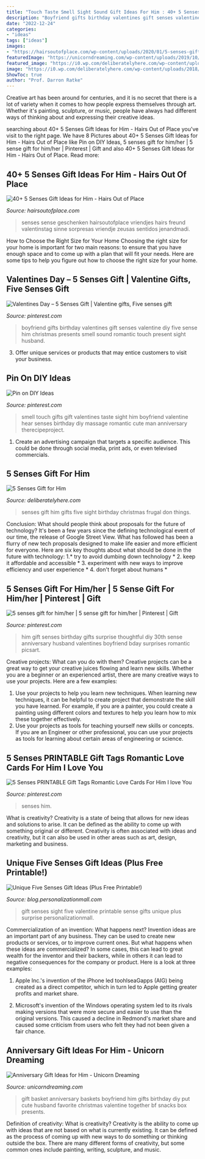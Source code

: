 ```yaml
---
title: "Touch Taste Smell Sight Sound Gift Ideas For Him : 40+ 5 Senses Gift Ideas For Him"
description: "Boyfriend gifts birthday valentines gift senses valentine diy five sense him christmas presents smell sound romantic touch present sight husband"
date: "2022-12-24"
categories:
- "ideas"
tags: ["ideas"]
images:
- "https://hairsoutofplace.com/wp-content/uploads/2020/01/5-senses-gift-for-him.jpg"
featuredImage: "https://unicorndreaming.com/wp-content/uploads/2019/10/Anniversary-gift-basket.jpg"
featured_image: "https://i0.wp.com/deliberatelyhere.com/wp-content/uploads/2018/01/The-5-Senses-Gift.jpg?resize=600%2C900&amp;ssl=1"
image: "https://i0.wp.com/deliberatelyhere.com/wp-content/uploads/2018/01/The-5-Senses-Gift.jpg?resize=600%2C900&amp;ssl=1"
ShowToc: true
author: "Prof. Darron Ratke"
---
```



Creative art has been around for centuries, and it is no secret that there is a lot of variety when it comes to how people express themselves through art. Whether it's painting, sculpture, or music, people have always had different ways of thinking about and expressing their creative ideas.

	

		
searching about 40+ 5 Senses Gift Ideas for Him - Hairs Out of Place you've visit to the right page. We have 8 Pictures about 40+ 5 Senses Gift Ideas for Him - Hairs Out of Place like Pin on DIY Ideas, 5 senses gift for him/her | 5 sense gift for him/her | Pinterest | Gift and also 40+ 5 Senses Gift Ideas for Him - Hairs Out of Place. Read more:
		
    
## 40+ 5 Senses Gift Ideas For Him - Hairs Out Of Place

<img loading=lazy src="https://hairsoutofplace.com/wp-content/uploads/2020/01/5-senses-gift-for-him.jpg" onerror="this.onerror=null;this.src='https://tse4.mm.bing.net/th?id=OIP.D40kWr_qG6Tty5MExsPQfgHaO0&amp;pid=15.1';" alt="40+ 5 Senses Gift Ideas for Him - Hairs Out of Place">

_Source: hairsoutofplace.com_

>senses sense geschenken hairsoutofplace vriendjes hairs freund valentinstag sinne sorpresas vriendje zeusas sentidos jenandmadi. 

	

How to Choose the Right Size for Your Home
Choosing the right size for your home is important for two main reasons: to ensure that you have enough space and to come up with a plan that will fit your needs. Here are some tips to help you figure out how to choose the right size for your home.

    
## Valentines Day – 5 Senses Gift | Valentine Gifts, Five Senses Gift

<img loading=lazy src="https://i.pinimg.com/originals/bd/fb/cc/bdfbcc046dd423e502be49d51f608e43.jpg" onerror="this.onerror=null;this.src='https://tse2.mm.bing.net/th?id=OIP.L3tL-uuBRdeTGMEa6EyuBAHaNJ&amp;pid=15.1';" alt="Valentines Day – 5 Senses Gift | Valentine gifts, Five senses gift">

_Source: pinterest.com_

>boyfriend gifts birthday valentines gift senses valentine diy five sense him christmas presents smell sound romantic touch present sight husband. 

	

3. Offer unique services or products that may entice customers to visit your business.

    
## Pin On DIY Ideas

<img loading=lazy src="https://i.pinimg.com/originals/21/28/75/212875f5d76059cb2ed5d6ba95480d2e.jpg" onerror="this.onerror=null;this.src='https://tse1.mm.bing.net/th?id=OIP.3b7Q0687PvN-CCOzuohpYAHaLE&amp;pid=15.1';" alt="Pin on DIY Ideas">

_Source: pinterest.com_

>smell touch gifts gift valentines taste sight him boyfriend valentine hear senses birthday diy massage romantic cute man anniversary therecipeproject. 

	

1. Create an advertising campaign that targets a specific audience. This could be done through social media, print ads, or even televised commercials.

    
## 5 Senses Gift For Him

<img loading=lazy src="https://i0.wp.com/deliberatelyhere.com/wp-content/uploads/2018/01/The-5-Senses-Gift.jpg?resize=600%2C900&amp;ssl=1" onerror="this.onerror=null;this.src='https://tse3.mm.bing.net/th?id=OIP.uqU8TpCqb6QumPCkS2jS-AHaLH&amp;pid=15.1';" alt="5 Senses Gift for Him">

_Source: deliberatelyhere.com_

>senses gift him gifts five sight birthday christmas frugal don things. 

	

Conclusion: What should people think about proposals for the future of technology?
It's been a few years since the defining technological event of our time, the release of Google Street View. What has followed has been a flurry of new tech proposals designed to make life easier and more efficient for everyone. Here are six key thoughts about what should be done in the future with technology: 
1.* try to avoid dumbing down technology *
2. keep it affordable and accessible *
3. experiment with new ways to improve efficiency and user experience *
4. don't forget about humans *

    
## 5 Senses Gift For Him/her | 5 Sense Gift For Him/her | Pinterest | Gift

<img loading=lazy src="https://s-media-cache-ak0.pinimg.com/originals/eb/b4/92/ebb492b379d501a623fddabfadddd10e.jpg" onerror="this.onerror=null;this.src='https://tse4.mm.bing.net/th?id=OIP.58gA6_tu_2xRvUMFA_0jIgHaNK&amp;pid=15.1';" alt="5 senses gift for him/her | 5 sense gift for him/her | Pinterest | Gift">

_Source: pinterest.com_

>him gift senses birthday gifts surprise thoughtful diy 30th sense anniversary husband valentines boyfriend bday surprises romantic picsart. 

	

Creative projects: What can you do with them?
Creative projects can be a great way to get your creative juices flowing and learn new skills. Whether you are a beginner or an experienced artist, there are many creative ways to use your projects. Here are a few examples: 
1. Use your projects to help you learn new techniques. When learning new techniques, it can be helpful to create project that demonstrate the skill you have learned. For example, if you are a painter, you could create a painting using different colors and textures to help you learn how to mix these together effectively. 
2. Use your projects as tools for teaching yourself new skills or concepts. If you are an Engineer or other professional, you can use your projects as tools for learning about certain areas of engineering or science.

    
## 5 Senses PRINTABLE Gift Tags Romantic Love Cards For Him I Love You

<img loading=lazy src="https://i.pinimg.com/originals/6a/48/20/6a4820ee9bedc9dd3aad357cd6d8fc0b.png" onerror="this.onerror=null;this.src='https://tse2.mm.bing.net/th?id=OIP.nRTYi_Y56Rx-hhKPTHhk_AHaLH&amp;pid=15.1';" alt="5 Senses PRINTABLE Gift Tags Romantic Love Cards For Him I love You">

_Source: pinterest.com_

>senses him. 

	

What is creativity?
Creativity is a state of being that allows for new ideas and solutions to arise. It can be defined as the ability to come up with something original or different. Creativity is often associated with ideas and creativity, but it can also be used in other areas such as art, design, marketing and business.

    
## Unique Five Senses Gift Ideas (Plus Free Printable!)

<img loading=lazy src="http://blog.personalizationmall.com/wp-content/uploads/2017/01/5-senses-gift-sight.png" onerror="this.onerror=null;this.src='https://tse2.mm.bing.net/th?id=OIP.anzpDWc0K4jtNVDJk36KswHaHa&amp;pid=15.1';" alt="Unique Five Senses Gift Ideas (Plus Free Printable!)">

_Source: blog.personalizationmall.com_

>gift senses sight five valentine printable sense gifts unique plus surprise personalizationmall. 

	

Commercialization of an invention: What happens next?
Invention ideas are an important part of any business. They can be used to create new products or services, or to improve current ones. But what happens when these ideas are commercialized? In some cases, this can lead to great wealth for the inventor and their backers, while in others it can lead to negative consequences for the company or product. Here is a look at three examples:
1. Apple Inc.'s invention of the iPhone led toohlseaGapps (AIG) being created as a direct competitor, which in turn led to Apple getting greater profits and market share.

2. Microsoft's invention of the Windows operating system led to its rivals making versions that were more secure and easier to use than the original versions. This caused a decline in Redmond's market share and caused some criticism from users who felt they had not been given a fair chance.

    
## Anniversary Gift Ideas For Him - Unicorn Dreaming

<img loading=lazy src="https://unicorndreaming.com/wp-content/uploads/2019/10/Anniversary-gift-basket.jpg" onerror="this.onerror=null;this.src='https://tse3.mm.bing.net/th?id=OIP.jkO8p4Q_DHobH-k88HCH1wHaJ4&amp;pid=15.1';" alt="Anniversary Gift Ideas for Him - Unicorn Dreaming">

_Source: unicorndreaming.com_

>gift basket anniversary baskets boyfriend him gifts birthday diy put cute husband favorite christmas valentine together bf snacks box presents. 

	

Definition of creativity: What is creativity?
Creativity is the ability to come up with ideas that are not based on what is currently existing. It can be defined as the process of coming up with new ways to do something or thinking outside the box. There are many different forms of creativity, but some common ones include painting, writing, sculpture, and music.

